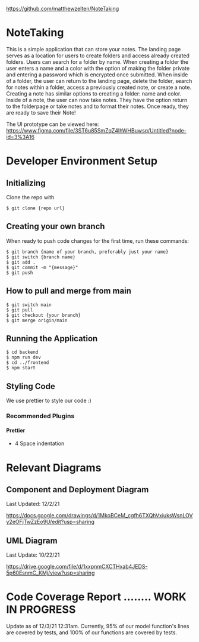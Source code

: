 https://github.com/matthewzelten/NoteTaking

# NoteTaking
This is a simple application that can store your notes. The landing page serves as a location for users to create folders and access already created folders. Users can search for a folder by name.
When creating a folder the user enters a name and a color with the option of making the folder private and entering a password which is encrypted once submitted. 
When inside of a folder, the user can return to the landing page, delete the folder, search for notes within a folder, access a previously created note, or create a note. Creating a note has similar options to creating a folder: name and color.
Inside of a note, the user can now take notes. They have the option return to the folderpage or take notes and to format their notes. Once ready, they are ready to save their Note!

The UI prototype can be viewed here: https://www.figma.com/file/3ST6u85SmZqZ4lhWHBuwsq/Untitled?node-id=3%3A16

# Developer Environment Setup

## Initializing

Clone the repo with
```
$ git clone {repo url}
```

## Creating your own branch

When ready to push code changes for the first time, run these commands:
```
$ git branch {name of your branch, preferably just your name}
$ git switch {branch name}
$ git add .
$ git commit -m "{message}"
$ git push
```
## How to pull and merge from main
```
$ git switch main
$ git pull
$ git checkout {your branch}
$ git merge origin/main
```
## Running the Application
```
$ cd backend
$ npm run dev
$ cd ../frontend
$ npm start
```

## Styling Code
 We use prettier to style our code :)

### Recommended Plugins 

#### Prettier
  - 4 Space indentation


# Relevant Diagrams

## Component and Deployment Diagram
Last Updated: 12/2/21

https://docs.google.com/drawings/d/1MkoBCeM_cgfh6TXQhVxiuksWsnLOVy2eOFjTwZzEo9U/edit?usp=sharing

## UML Diagram

Last Update: 10/22/21

https://drive.google.com/file/d/1xxpnmCXCTHxab4JEDS-5p60EsnmC_KMj/view?usp=sharing

# Code Coverage Report ........ WORK IN PROGRESS

Update as of 12/3/21 12:31am.
Currently, 95% of our model function's lines are covered by tests, and 100% of our functions are covered by tests.

